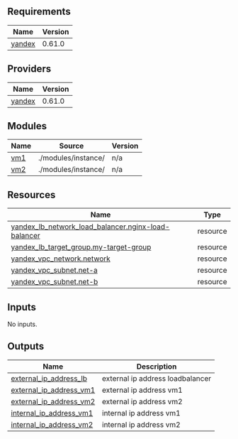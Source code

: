 ## Requirements

| Name | Version |
|------|---------|
| <a name="requirement_yandex"></a> [yandex](#requirement\_yandex) | 0.61.0 |

## Providers

| Name | Version |
|------|---------|
| <a name="provider_yandex"></a> [yandex](#provider\_yandex) | 0.61.0 |

## Modules

| Name | Source | Version |
|------|--------|---------|
| <a name="module_vm1"></a> [vm1](#module\_vm1) | ./modules/instance/ | n/a |
| <a name="module_vm2"></a> [vm2](#module\_vm2) | ./modules/instance/ | n/a |

## Resources

| Name | Type |
|------|------|
| [yandex_lb_network_load_balancer.nginx-load-balancer](https://registry.terraform.io/providers/yandex-cloud/yandex/0.61.0/docs/resources/lb_network_load_balancer) | resource |
| [yandex_lb_target_group.my-target-group](https://registry.terraform.io/providers/yandex-cloud/yandex/0.61.0/docs/resources/lb_target_group) | resource |
| [yandex_vpc_network.network](https://registry.terraform.io/providers/yandex-cloud/yandex/0.61.0/docs/resources/vpc_network) | resource |
| [yandex_vpc_subnet.net-a](https://registry.terraform.io/providers/yandex-cloud/yandex/0.61.0/docs/resources/vpc_subnet) | resource |
| [yandex_vpc_subnet.net-b](https://registry.terraform.io/providers/yandex-cloud/yandex/0.61.0/docs/resources/vpc_subnet) | resource |

## Inputs

No inputs.

## Outputs

| Name | Description |
|------|-------------|
| <a name="output_external_ip_address_lb"></a> [external\_ip\_address\_lb](#output\_external\_ip\_address\_lb) | external ip address loadbalancer |
| <a name="output_external_ip_address_vm1"></a> [external\_ip\_address\_vm1](#output\_external\_ip\_address\_vm1) | external ip address vm1 |
| <a name="output_external_ip_address_vm2"></a> [external\_ip\_address\_vm2](#output\_external\_ip\_address\_vm2) | external ip address vm2 |
| <a name="output_internal_ip_address_vm1"></a> [internal\_ip\_address\_vm1](#output\_internal\_ip\_address\_vm1) | internal ip address vm1 |
| <a name="output_internal_ip_address_vm2"></a> [internal\_ip\_address\_vm2](#output\_internal\_ip\_address\_vm2) | internal ip address vm2 |
